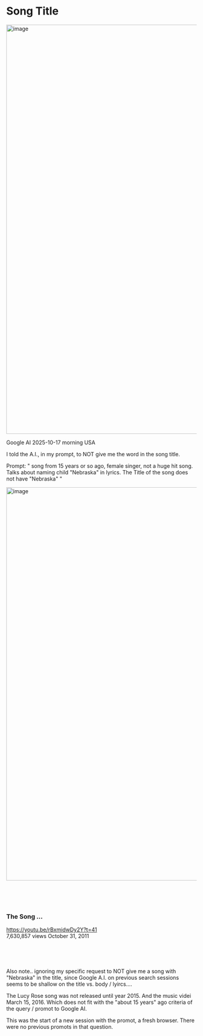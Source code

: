# Song Title 

<img width="2062" height="1082" alt="image" src="https://github.com/user-attachments/assets/0369f4c4-319e-4255-a5a8-5cec4ff1225d" />

Google AI 2025-10-17 morning USA

I told the A.I., in my prompt, to NOT give me the word in the song title.

Prompt: " song from 15 years or so ago, female singer, not a huge hit song. Talks about naming child "Nebraska" in lyrics. The Title of the song does not have "Nebraska" "

<img width="2040" height="1040" alt="image" src="https://github.com/user-attachments/assets/d0f46c6b-46f8-497e-8fff-30f6bc48f30f" />

&nbsp;

&nbsp;

### The Song ...

https://youtu.be/rBxmidwDy2Y?t=41    
7,630,857 views October 31, 2011


&nbsp;

&nbsp;

Also note.. ignoring my specific request to NOT give me a song with "Nebraska" in the title, since Google A.I. on previous search sessions seems to be shallow on the title vs. body / lyircs....

The Lucy Rose song was not released until year 2015. And the music videi March 15, 2016. Which does not fit with the "about 15 years" ago criteria of the query / promot to Google AI.

This was the start of a new session with the promot, a fresh browser. There were no previous promots in that question.
